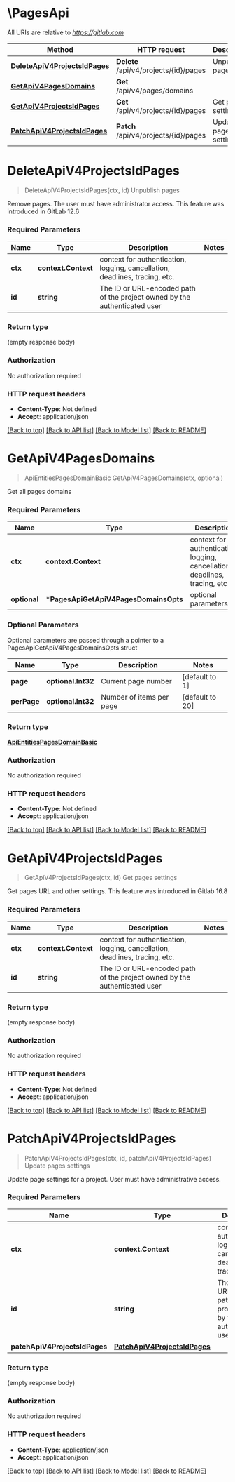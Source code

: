 # \PagesApi

All URIs are relative to *https://gitlab.com*

Method | HTTP request | Description
------------- | ------------- | -------------
[**DeleteApiV4ProjectsIdPages**](PagesApi.md#DeleteApiV4ProjectsIdPages) | **Delete** /api/v4/projects/{id}/pages | Unpublish pages
[**GetApiV4PagesDomains**](PagesApi.md#GetApiV4PagesDomains) | **Get** /api/v4/pages/domains | 
[**GetApiV4ProjectsIdPages**](PagesApi.md#GetApiV4ProjectsIdPages) | **Get** /api/v4/projects/{id}/pages | Get pages settings
[**PatchApiV4ProjectsIdPages**](PagesApi.md#PatchApiV4ProjectsIdPages) | **Patch** /api/v4/projects/{id}/pages | Update pages settings


# **DeleteApiV4ProjectsIdPages**
> DeleteApiV4ProjectsIdPages(ctx, id)
Unpublish pages

Remove pages. The user must have administrator access. This feature was introduced in GitLab 12.6

### Required Parameters

Name | Type | Description  | Notes
------------- | ------------- | ------------- | -------------
 **ctx** | **context.Context** | context for authentication, logging, cancellation, deadlines, tracing, etc.
  **id** | **string**| The ID or URL-encoded path of the project owned by the authenticated user | 

### Return type

 (empty response body)

### Authorization

No authorization required

### HTTP request headers

 - **Content-Type**: Not defined
 - **Accept**: application/json

[[Back to top]](#) [[Back to API list]](../README.md#documentation-for-api-endpoints) [[Back to Model list]](../README.md#documentation-for-models) [[Back to README]](../README.md)

# **GetApiV4PagesDomains**
> ApiEntitiesPagesDomainBasic GetApiV4PagesDomains(ctx, optional)


Get all pages domains

### Required Parameters

Name | Type | Description  | Notes
------------- | ------------- | ------------- | -------------
 **ctx** | **context.Context** | context for authentication, logging, cancellation, deadlines, tracing, etc.
 **optional** | ***PagesApiGetApiV4PagesDomainsOpts** | optional parameters | nil if no parameters

### Optional Parameters
Optional parameters are passed through a pointer to a PagesApiGetApiV4PagesDomainsOpts struct

Name | Type | Description  | Notes
------------- | ------------- | ------------- | -------------
 **page** | **optional.Int32**| Current page number | [default to 1]
 **perPage** | **optional.Int32**| Number of items per page | [default to 20]

### Return type

[**ApiEntitiesPagesDomainBasic**](API_Entities_PagesDomainBasic.md)

### Authorization

No authorization required

### HTTP request headers

 - **Content-Type**: Not defined
 - **Accept**: application/json

[[Back to top]](#) [[Back to API list]](../README.md#documentation-for-api-endpoints) [[Back to Model list]](../README.md#documentation-for-models) [[Back to README]](../README.md)

# **GetApiV4ProjectsIdPages**
> GetApiV4ProjectsIdPages(ctx, id)
Get pages settings

Get pages URL and other settings. This feature was introduced in Gitlab 16.8

### Required Parameters

Name | Type | Description  | Notes
------------- | ------------- | ------------- | -------------
 **ctx** | **context.Context** | context for authentication, logging, cancellation, deadlines, tracing, etc.
  **id** | **string**| The ID or URL-encoded path of the project owned by the authenticated user | 

### Return type

 (empty response body)

### Authorization

No authorization required

### HTTP request headers

 - **Content-Type**: Not defined
 - **Accept**: application/json

[[Back to top]](#) [[Back to API list]](../README.md#documentation-for-api-endpoints) [[Back to Model list]](../README.md#documentation-for-models) [[Back to README]](../README.md)

# **PatchApiV4ProjectsIdPages**
> PatchApiV4ProjectsIdPages(ctx, id, patchApiV4ProjectsIdPages)
Update pages settings

Update page settings for a project. User must have administrative access.

### Required Parameters

Name | Type | Description  | Notes
------------- | ------------- | ------------- | -------------
 **ctx** | **context.Context** | context for authentication, logging, cancellation, deadlines, tracing, etc.
  **id** | **string**| The ID or URL-encoded path of the project owned by the authenticated user | 
  **patchApiV4ProjectsIdPages** | [**PatchApiV4ProjectsIdPages**](PatchApiV4ProjectsIdPages.md)|  | 

### Return type

 (empty response body)

### Authorization

No authorization required

### HTTP request headers

 - **Content-Type**: application/json
 - **Accept**: application/json

[[Back to top]](#) [[Back to API list]](../README.md#documentation-for-api-endpoints) [[Back to Model list]](../README.md#documentation-for-models) [[Back to README]](../README.md)

